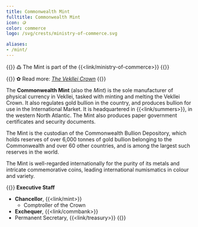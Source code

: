 ```yaml
---
title: Commonwealth Mint
fulltitle: Commonwealth Mint
icon: 🪙
color: commerce
logo: /svg/crests/ministry-of-commerce.svg

aliases:
- /mint/
---
```

{{<note>}}
߷ The Mint is part of the {{<link/ministry-of-commerce>}}
{{</note>}}

{{<note link>}}
✿ Read more: *[The Vekllei Crown](/stories/currency/)*
{{</note>}}

The <span class="fi fi-min-commerce fis"></span> **Commonwealth Mint** (also the *Mint*) is the sole manufacturer of physical currency in Vekllei, tasked with minting and melting the Vekllei Crown. It also regulates gold bullion in the country, and produces bullion for use in the International Market. It is headquartered in {{<link/summers>}}, in the western North Atlantic. The Mint also produces paper government certificates and security documents.

The Mint is the custodian of the Commonwealth Bullion Depository, which holds reserves of over 6,000 tonnes of gold bullion belonging to the Commonwealth and over 60 other countries, and is among the largest such reserves in the world.

The Mint is well-regarded internationally for the purity of its metals and intricate commemorative coins, leading international numismatics in colour and variety.

{{<note panel>}}
**Executive Staff**

* **Chancellor**, {{<link/mint>}}
	* Comptroller of the Crown
* **Exchequer**, {{<link/commbank>}}
* Permanent Secretary, {{<link/treasury>}}
{{</note>}}